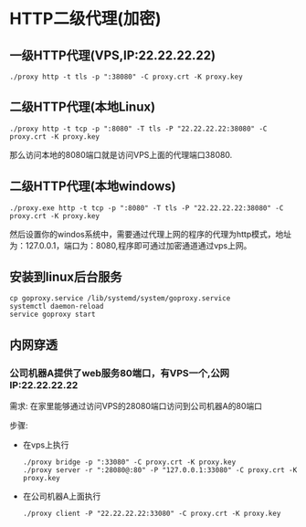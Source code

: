 # HTTP二级代理(加密)

## 一级HTTP代理(VPS,IP:22.22.22.22)
```
./proxy http -t tls -p ":38080" -C proxy.crt -K proxy.key
```

## 二级HTTP代理(本地Linux)
```
./proxy http -t tcp -p ":8080" -T tls -P "22.22.22.22:38080" -C proxy.crt -K proxy.key
```
那么访问本地的8080端口就是访问VPS上面的代理端口38080.

## 二级HTTP代理(本地windows)
```
./proxy.exe http -t tcp -p ":8080" -T tls -P "22.22.22.22:38080" -C proxy.crt -K proxy.key
```

然后设置你的windos系统中，需要通过代理上网的程序的代理为http模式，地址为：127.0.0.1，端口为：8080,程序即可通过加密通道通过vps上网。

## 安装到linux后台服务
```
cp goproxy.service /lib/systemd/system/goproxy.service 
systemctl daemon-reload
service goproxy start
```

## 内网穿透

### 公司机器A提供了web服务80端口，有VPS一个,公网IP:22.22.22.22

需求:
在家里能够通过访问VPS的28080端口访问到公司机器A的80端口

步骤:

- 在vps上执行

    ```
    ./proxy bridge -p ":33080" -C proxy.crt -K proxy.key
    ./proxy server -r ":28080@:80" -P "127.0.0.1:33080" -C proxy.crt -K proxy.key
    ```

- 在公司机器A上面执行
        
    ```
    ./proxy client -P "22.22.22.22:33080" -C proxy.crt -K proxy.key
    ```
